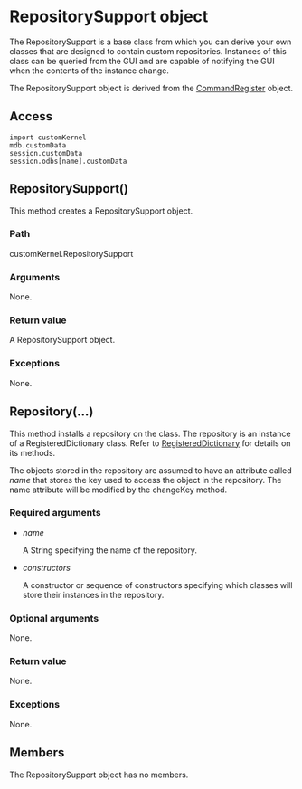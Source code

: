 # RepositorySupport object

The RepositorySupport is a base class from which you can derive your own classes that are designed to contain custom repositories. Instances of this class can be queried from the GUI and are capable of notifying the GUI when the contents of the instance change.

The RepositorySupport object is derived from the [CommandRegister](https://help.3ds.com/2022/english/DSSIMULIA_Established/SIMACAEKERRefMap/simaker-c-commandregisterpyc.htm?ContextScope=all) object.

## Access

```
import customKernel
mdb.customData
session.customData
session.odbs[name].customData
```

## RepositorySupport()



This method creates a RepositorySupport object.



### Path

customKernel.RepositorySupport

### Arguments

None.

### Return value

A RepositorySupport object.

### Exceptions

None.



## Repository(...)



This method installs a repository on the class. The repository is an instance of a RegisteredDictionary class. Refer to [RegisteredDictionary](https://help.3ds.com/2022/english/DSSIMULIA_Established/SIMACAEKERRefMap/simaker-c-registereddictionarypyc.htm?ContextScope=all) for details on its methods.

The objects stored in the repository are assumed to have an attribute called *name* that stores the key used to access the object in the repository. The name attribute will be modified by the changeKey method.



### Required arguments

- *name*

  A String specifying the name of the repository.

- *constructors*

  A constructor or sequence of constructors specifying which classes will store their instances in the repository.

### Optional arguments

None.

### Return value

None.

### Exceptions

None.



## Members

The RepositorySupport object has no members.